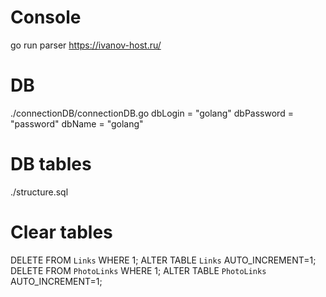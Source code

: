 # Console
go run parser https://ivanov-host.ru/


# DB
./connectionDB/connectionDB.go
	dbLogin = "golang"
	dbPassword = "password"
	dbName = "golang"
	
	
# DB tables
./structure.sql


# Clear tables
DELETE FROM `Links` WHERE 1; ALTER TABLE `Links` AUTO_INCREMENT=1;
DELETE FROM `PhotoLinks` WHERE 1; ALTER TABLE `PhotoLinks` AUTO_INCREMENT=1;
